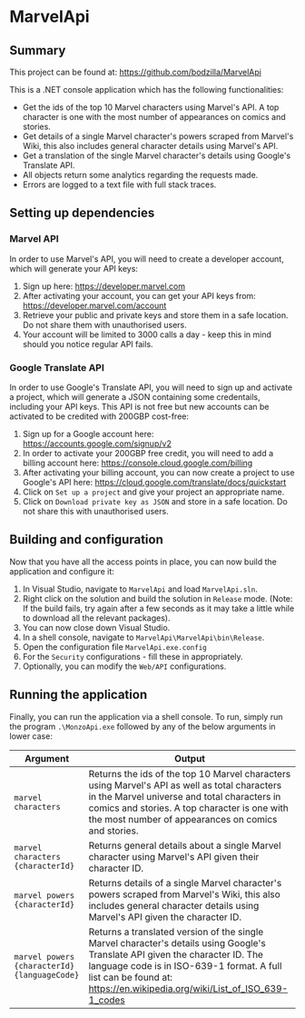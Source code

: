 # MarvelApi
## Summary
This project can be found at: https://github.com/bodzilla/MarvelApi

This is a .NET console application which has the following functionalities:
- Get the ids of the top 10 Marvel characters using Marvel's API. A top character is one with
the most number of appearances on comics and stories.
- Get details of a single Marvel character's powers scraped from Marvel's Wiki, this also includes general character details using Marvel's API.
- Get a translation of the single Marvel character's details using Google's Translate API.
- All objects return some analytics regarding the requests made.
- Errors are logged to a text file with full stack traces.

## Setting up dependencies
### Marvel API
In order to use Marvel's API, you will need to create a developer account, which will generate your API keys:
1) Sign up here: https://developer.marvel.com
2) After activating your account, you can get your API keys from: https://developer.marvel.com/account
3) Retrieve your public and private keys and store them in a safe location. Do not share them with unauthorised users.
4) Your account will be limited to 3000 calls a day - keep this in mind should you notice regular API fails.

### Google Translate API
In order to use Google's Translate API, you will need to sign up and activate a project, which will generate a JSON containing some credentails, including your API keys. This API is not free but new accounts can be activated to be credited with 200GBP cost-free:
1) Sign up for a Google account here: https://accounts.google.com/signup/v2
2) In order to activate your 200GBP free credit, you will need to add a billing account here: https://console.cloud.google.com/billing
3) After activating your billing account, you can now create a project to use Google's API here: https://cloud.google.com/translate/docs/quickstart
4) Click on `Set up a project` and give your project an appropriate name.
5) Click on `Download private key as JSON` and store in a safe location. Do not share this with unauthorised users.

## Building and configuration
Now that you have all the access points in place, you can now build the application and configure it:
1) In Visual Studio, navigate to `MarvelApi` and load `MarvelApi.sln`.
2) Right click on the solution and build the solution in `Release` mode. (Note: If the build fails, try again after a few seconds as it may take a little while to download all the relevant packages).
3) You can now close down Visual Studio.
4) In a shell console, navigate to `MarvelApi\MarvelApi\bin\Release`.
5) Open the configuration file `MarvelApi.exe.config`
6) For the `Security` configurations - fill these in appropriately.
7) Optionally, you can modify the `Web/API` configurations.

## Running the application
Finally, you can run the application via a shell console. To run, simply run the program `.\MonzoApi.exe` followed by any of the below arguments in lower case:

Argument | Output 
--- | --- 
`marvel characters` | Returns the ids of the top 10 Marvel characters using Marvel's API as well as total characters in the Marvel universe and total characters in comics and stories. A top character is one with the most number of appearances on comics and stories.
`marvel characters {characterId}` | Returns general details about a single Marvel character using Marvel's API given their character ID.
`marvel powers {characterId}` | Returns details of a single Marvel character's powers scraped from Marvel's Wiki, this also includes general character details using Marvel's API given the character ID.
`marvel powers {characterId} {languageCode}` | Returns a translated version of the single Marvel character's details using Google's Translate API given the character ID. The language code is in ISO-639-1 format. A full list can be found at: https://en.wikipedia.org/wiki/List_of_ISO_639-1_codes
